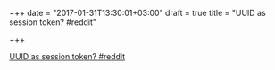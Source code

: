 +++
date = "2017-01-31T13:30:01+03:00"
draft = true
title = "UUID as session token?  #reddit"

+++

<p><a href="https://t.co/fe1S1WGtuA">UUID as session token?  #reddit</a></p>
